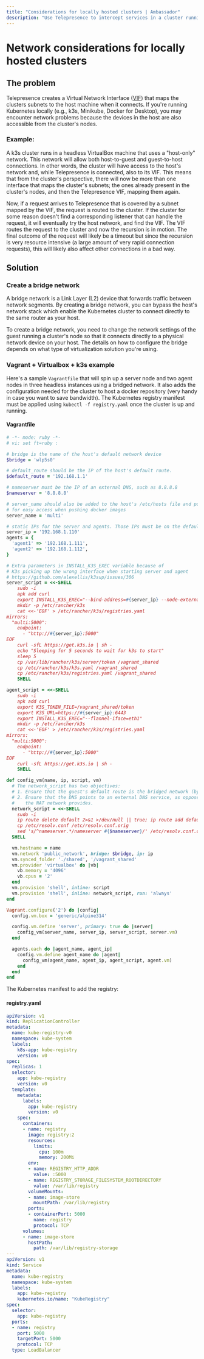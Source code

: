 ```yaml
---
title: "Considerations for locally hosted clusters | Ambassador"
description: "Use Telepresence to intercept services in a cluster running in a hosted virtual machine."
---
```


# Network considerations for locally hosted clusters

## The problem
Telepresence creates a Virtual Network Interface ([VIF](../../reference/tun-device)) that maps the clusters subnets to the host machine when it connects. If you're running Kubernetes locally (e.g., k3s, Minikube, Docker for Desktop), you may encounter network problems because the devices in the host are also accessible from the cluster's nodes.

### Example:
A k3s cluster runs in a headless VirtualBox machine that uses a "host-only" network. This network will allow both host-to-guest and guest-to-host connections. In other words, the cluster will have access to the host's network and, while Telepresence is connected, also to its VIF. This means that from the cluster's perspective, there will now be more than one interface that maps the cluster's subnets; the ones already present in the cluster's nodes, and then the Telepresence VIF, mapping them again.

Now, if a request arrives to Telepresence that is covered by a subnet mapped by the VIF, the request is routed to the cluster. If the cluster for some reason doesn't find a corresponding listener that can handle the request, it will eventually try the host network, and find the VIF. The VIF routes the request to the cluster and now the recursion is in motion. The final outcome of the request will likely be a timeout but since the recursion is very resource intensive (a large amount of very rapid connection requests), this will likely also affect other connections in a bad way. 

## Solution

### Create a bridge network
A bridge network is a Link Layer (L2) device that forwards traffic between network segments. By creating a bridge network, you can bypass the host's network stack which enable the Kubernetes cluster to connect directly to the same router as your host.

To create a bridge network, you need to change the network settings of the guest running a cluster's node so that it connects directly to a physical network device on your host. The details on how to configure the bridge depends on what type of virtualization solution you're using.

### Vagrant + Virtualbox + k3s example
Here's a sample `Vagrantfile` that will spin up a server node and two agent nodes in three headless instances using a bridged network. It also adds the configuration needed for the cluster to host a docker repository (very handy in case you want to save bandwidth). The Kubernetes registry manifest must be applied using `kubectl -f registry.yaml` once the cluster is up and running.

#### Vagrantfile
```ruby
# -*- mode: ruby -*-
# vi: set ft=ruby :

# bridge is the name of the host's default network device
$bridge = 'wlp5s0'

# default_route should be the IP of the host's default route.
$default_route = '192.168.1.1'

# nameserver must be the IP of an external DNS, such as 8.8.8.8
$nameserver = '8.8.8.8'

# server_name should also be added to the host's /etc/hosts file and point to the server_ip
# for easy access when pushing docker images
server_name = 'multi'

# static IPs for the server and agents. Those IPs must be on the default router's subnet
server_ip = '192.168.1.110'
agents = {
  'agent1' => '192.168.1.111',
  'agent2' => '192.168.1.112',
}

# Extra parameters in INSTALL_K3S_EXEC variable because of
# K3s picking up the wrong interface when starting server and agent
# https://github.com/alexellis/k3sup/issues/306
server_script = <<-SHELL
    sudo -i
    apk add curl
    export INSTALL_K3S_EXEC="--bind-address=#{server_ip} --node-external-ip=#{server_ip} --flannel-iface=eth1"
    mkdir -p /etc/rancher/k3s
    cat <<-'EOF' > /etc/rancher/k3s/registries.yaml
mirrors:
  "multi:5000":
    endpoint:
      - "http://#{server_ip}:5000"
EOF
    curl -sfL https://get.k3s.io | sh -
    echo "Sleeping for 5 seconds to wait for k3s to start"
    sleep 5
    cp /var/lib/rancher/k3s/server/token /vagrant_shared
    cp /etc/rancher/k3s/k3s.yaml /vagrant_shared
    cp /etc/rancher/k3s/registries.yaml /vagrant_shared
    SHELL

agent_script = <<-SHELL
    sudo -i
    apk add curl
    export K3S_TOKEN_FILE=/vagrant_shared/token
    export K3S_URL=https://#{server_ip}:6443
    export INSTALL_K3S_EXEC="--flannel-iface=eth1"
    mkdir -p /etc/rancher/k3s
    cat <<-'EOF' > /etc/rancher/k3s/registries.yaml
mirrors:
  "multi:5000":
    endpoint:
      - "http://#{server_ip}:5000"
EOF
    curl -sfL https://get.k3s.io | sh -
    SHELL

def config_vm(name, ip, script, vm)
  # The network_script has two objectives:
  # 1. Ensure that the guest's default route is the bridged network (bypass the network of the host)
  # 2. Ensure that the DNS points to an external DNS service, as opposed to the DNS of the host that
  #    the NAT network provides.
  network_script = <<-SHELL
    sudo -i
    ip route delete default 2>&1 >/dev/null || true; ip route add default via #{$default_route}
    cp /etc/resolv.conf /etc/resolv.conf.orig
    sed 's/^nameserver.*/nameserver #{$nameserver}/' /etc/resolv.conf.orig > /etc/resolv.conf
  SHELL

  vm.hostname = name
  vm.network 'public_network', bridge: $bridge, ip: ip
  vm.synced_folder './shared', '/vagrant_shared'
  vm.provider 'virtualbox' do |vb|
    vb.memory = '4096'
    vb.cpus = '2'
  end
  vm.provision 'shell', inline: script
  vm.provision 'shell', inline: network_script, run: 'always'
end

Vagrant.configure('2') do |config|
  config.vm.box = 'generic/alpine314'

  config.vm.define 'server', primary: true do |server|
    config_vm(server_name, server_ip, server_script, server.vm)
  end

  agents.each do |agent_name, agent_ip|
    config.vm.define agent_name do |agent|
      config_vm(agent_name, agent_ip, agent_script, agent.vm)
    end
  end
end
```

The Kubernetes manifest to add the registry:

#### registry.yaml
```yaml
apiVersion: v1
kind: ReplicationController
metadata:
  name: kube-registry-v0
  namespace: kube-system
  labels:
    k8s-app: kube-registry
    version: v0
spec:
  replicas: 1
  selector:
    app: kube-registry
    version: v0
  template:
    metadata:
      labels:
        app: kube-registry
        version: v0
    spec:
      containers:
      - name: registry
        image: registry:2
        resources:
          limits:
            cpu: 100m
            memory: 200Mi
        env:
        - name: REGISTRY_HTTP_ADDR
          value: :5000
        - name: REGISTRY_STORAGE_FILESYSTEM_ROOTDIRECTORY
          value: /var/lib/registry
        volumeMounts:
        - name: image-store
          mountPath: /var/lib/registry
        ports:
        - containerPort: 5000
          name: registry
          protocol: TCP
      volumes:
      - name: image-store
        hostPath:
          path: /var/lib/registry-storage
---
apiVersion: v1
kind: Service
metadata:
  name: kube-registry
  namespace: kube-system
  labels:
    app: kube-registry
    kubernetes.io/name: "KubeRegistry"
spec:
  selector:
    app: kube-registry
  ports:
  - name: registry
    port: 5000
    targetPort: 5000
    protocol: TCP
  type: LoadBalancer
```


